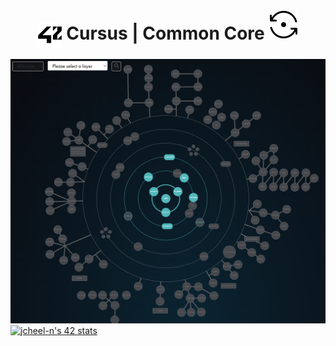 <!--HEADER-->
<h1 align="center">
 <picture>
  <source media="(prefers-color-scheme: dark)" srcset="https://raw.githubusercontent.com/josephcheel/42-Cursus/main/resources/42_Logo_White.svg">
  <img alt="42" width=40 align="center" src="https://raw.githubusercontent.com/josephcheel/42-Cursus/main/resources/42_Logo.svg">
 </picture>
 Cursus | 
Common Core
<img src="resources/InProgress.svg">

</h1>
<!--FINISH HEADER-->


<!--![Common_core](/resources/common_core.png)-->
<center><img src="/resources/common_core_black.png"
    width="600"
    height= auto/></center>
<a href="https://github.com/JaeSeoKim/badge42"><img src="https://badge42.vercel.app/api/v2/clfo781th000608l4lo1z8jb2/stats?cursusId=21&coalitionId=205" alt="jcheel-n's 42 stats" /></a>
